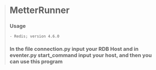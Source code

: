 ># MetterRunner
>
>### Usage
>```
> - Redis; version 4.6.0
>```
>### In the file connection.py input your RDB Host and in eventer.py start_command input your host, and then you can use this program 
